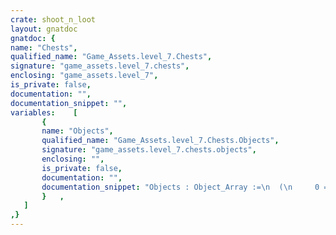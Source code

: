 ```yaml
---
crate: shoot_n_loot
layout: gnatdoc
gnatdoc: {
name: "Chests",
qualified_name: "Game_Assets.level_7.Chests",
signature: "game_assets.level_7.chests",
enclosing: "game_assets.level_7",
is_private: false,
documentation: "",
documentation_snippet: "",
variables:    [
       {
       name: "Objects",
       qualified_name: "Game_Assets.level_7.Chests.Objects",
       signature: "game_assets.level_7.chests.objects",
       enclosing: "",
       is_private: false,
       documentation: "",
       documentation_snippet: "Objects : Object_Array :=\n  (\n     0 => (\n      Kind => POINT_OBJ,\n      Id   =>  18,\n      Name => null,\n      X    =>  1.44000E+02,\n      Y    =>  4.00000E+01,\n      Width =>  8.00000E+00,\n      Height =>  8.00000E+00,\n      Flip_Vertical => FALSE,\n      Flip_Horizontal => FALSE,\n      Tile_Id =>  3,\n      Str => null\n    ),\n     1 => (\n      Kind => POINT_OBJ,\n      Id   =>  25,\n      Name => null,\n      X    =>  1.04000E+02,\n      Y    =>  4.00000E+01,\n      Width =>  8.00000E+00,\n      Height =>  8.00000E+00,\n      Flip_Vertical => FALSE,\n      Flip_Horizontal => FALSE,\n      Tile_Id =>  3,\n      Str => null\n    )\n  );",
       }   ,
   ]
,}
---
```

